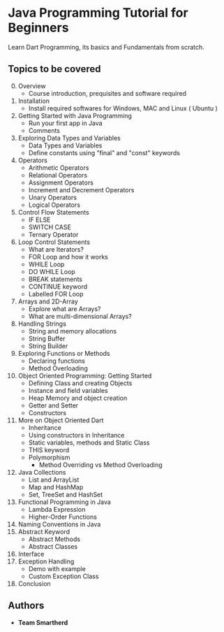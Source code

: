 # Java Programming Tutorial for Beginners 
Learn Dart Programming, its basics and Fundamentals from scratch.

## Topics to be covered
0. Overview
    - Course introduction, prequisites and software required
1. Installation
    - Install required softwares for Windows, MAC and Linux ( Ubuntu )
2. Getting Started with Java Programming
    - Run your first app in Java
    - Comments
3. Exploring Data Types and Variables 
    - Data Types and Variables
    - Define constants using "final" and "const" keywords
4. Operators 
    - Arithmetic Operators
    - Relational Operators
    - Assignment Operators
    - Increment and Decrement Operators
    - Unary Operators
    - Logical Operators
5. Control Flow Statements 
    - IF ELSE 
    - SWITCH CASE 
    - Ternary Operator 
6. Loop Control Statements 
    - What are Iterators?
    - FOR Loop and how it works
    - WHILE Loop
    - DO WHILE Loop 
    - BREAK statements 
    - CONTINUE keyword 
    - Labelled FOR Loop 
7. Arrays and 2D-Array
    - Explore what are Arrays?
    - What are multi-dimensional Arrays?
8. Handling Strings
    - String and memory allocations 
    - String Buffer 
    - String Builder 
9. Exploring Functions or Methods 
    - Declaring functions  
    - Method Overloading 
10. Object Oriented Programming: Getting Started 
    - Defining Class and creating Objects
    - Instance and field variables 
    - Heap Memory and object creation 
    - Getter and Setter 
    - Constructors
11. More on Object Oriented Dart 
    - Inheritance
    - Using constructors in Inheritance
    - Static variables, methods and Static Class 
    - THIS keyword 
    - Polymorphism 
      - Method Overriding vs Method Overloading 
12. Java Collections 
    - List and ArrayList
    - Map and HashMap
    - Set, TreeSet and HashSet 
13. Functional Programming in Java 
    - Lambda Expression
    - Higher-Order Functions
14. Naming Conventions in Java 
15. Abstract Keyword
    - Abstract Methods 
    - Abstract Classes 
16. Interface 
17. Exception Handling
    - Demo with example
    - Custom Exception Class 
18. Conclusion 

## Authors

* **Team Smartherd** 
